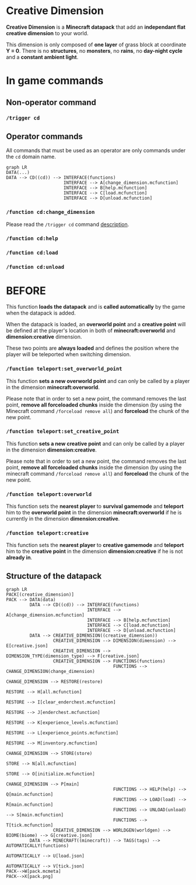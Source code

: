 # Creative Dimension
**Creative Dimension** is a **Minecraft datapack** that add an **independant flat creative dimension** to your world.

This dimension is only composed of **one layer** of grass block at coordinate **Y = 0**. 
There is no **structures**, no **monsters**, no **rains**, no **day-night cycle** and a **constant ambient light**.


# In game commands

## Non-operator command
### `/trigger cd`

## Operator commands

All commands that must be used as an operator are only commands under the `cd` domain name.

```mermaid
graph LR
DATA(...)
DATA --> CD((cd)) --> INTERFACE(functions)
                      INTERFACE --> A[change_dimension.mcfunction]
                      INTERFACE --> B[help.mcfunction]
                      INTERFACE --> C[load.mcfunction]
                      INTERFACE --> D[unload.mcfunction]
```

### `/function cd:change_dimension`

Please read the `/trigger cd` command [description](#trigger-cd).

### `/function cd:help`

### `/function cd:load`

### `/function cd:unload`






# BEFORE

This function **loads the datapack** and is **called automatically** by the game when the datapack is added.

When the datapack is loaded, an **overworld point** and a **creative point** will be defined at the player's location in both of **minecraft:overworld** and **dimension:creative** dimension.

These two points are **always loaded** and defines the position where the player will be teleported when switching dimension.


### `/function teleport:set_overworld_point`

This function **sets a new overworld point** and can only be called by a player in the dimension **minecraft:overworld**.

Please note that in order to set a new point, the command removes the last point, **remove all forceloaded chunks** inside the dimension (by using the Minecraft command `/forceload remove all`) and **forceload** the chunk of the new point.


### `/function teleport:set_creative_point`

This function **sets a new creative point** and can only be called by a player in the dimension **dimension:creative**.

Please note that in order to set a new point, the command removes the last point, **remove all forceloaded chunks** inside the dimension (by using the minecraft command `/forceload remove all`) and **forceload** the chunk of the new point.


### `/function teleport:overworld`

This function sets the **nearest player** to **survival gamemode** and **teleport** him to the **overworld point** in the dimension **minecraft:overworld** if he is currently in the dimension **dimension:creative**.


### `/function teleport:creative`

This function sets the **nearest player** to **creative gamemode** and **teleport** him to the **creative point** in the dimension **dimension:creative** if he is not **already in**.


## Structure of the datapack

```mermaid
graph LR
PACK[(creative_dimension)]
PACK --> DATA(data)
         DATA --> CD((cd)) --> INTERFACE(functions)
                               INTERFACE --> A[change_dimension.mcfunction]
                               INTERFACE --> B[help.mcfunction]
                               INTERFACE --> C[load.mcfunction]
                               INTERFACE --> D[unload.mcfunction]
         DATA --> CREATIVE_DIMENSION((creative_dimension))
                  CREATIVE_DIMENSION --> DIMENSION(dimension) --> E[creative.json]
                  CREATIVE_DIMENSION --> DIMENSION_TYPE(dimension_type) --> F[creative.json]
                  CREATIVE_DIMENSION --> FUNCTIONS(functions)
                                         FUNCTIONS --> CHANGE_DIMENSION(change_dimension)
                                                       CHANGE_DIMENSION --> RESTORE(restore)
                                                                            RESTORE --> H[all.mcfunction]
                                                                            RESTORE --> I[clear_enderchest.mcfunction]
                                                                            RESTORE --> J[enderchest.mcfunction]
                                                                            RESTORE --> K[experience_levels.mcfunction]
                                                                            RESTORE --> L[experience_points.mcfunction]
                                                                            RESTORE --> M[inventory.mcfunction]
                                                       CHANGE_DIMENSION --> STORE(store)
                                                                            STORE --> N[all.mcfunction]
                                                                            STORE --> O[initialize.mcfunction]
                                                       CHANGE_DIMENSION --> P[main]
                                         FUNCTIONS --> HELP(help) --> Q[main.mcfunction]
                                         FUNCTIONS --> LOAD(load) --> R[main.mcfunction]
                                         FUNCTIONS --> UNLOAD(unload) --> S[main.mcfunction]
                                         FUNCTIONS --> T[tick.mcfunction]
                  CREATIVE_DIMENSION --> WORLDGEN(worldgen) --> BIOME(biome) --> G[creative.json]
         DATA --> MINECRAFT((minecraft)) --> TAGS(tags) --> AUTOMATICALLY(functions)
                                                            AUTOMATICALLY --> U[load.json]
                                                            AUTOMATICALLY --> V[tick.json]
PACK-->W[pack.mcmeta]
PACK-->X[pack.png]
```
